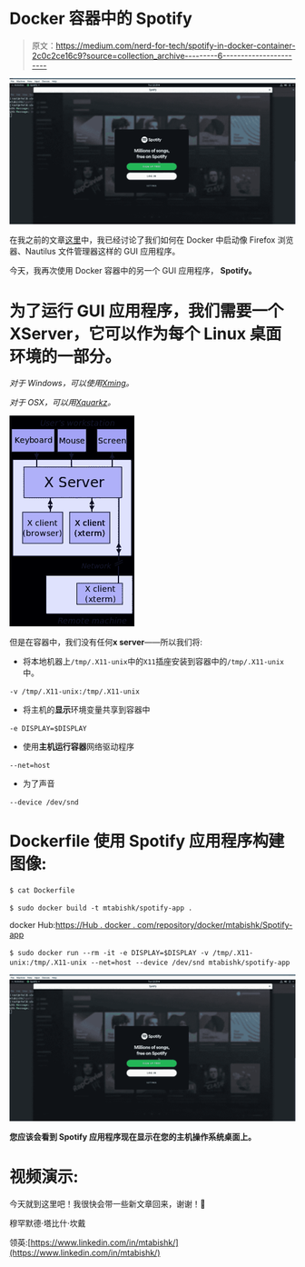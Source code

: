 # Docker 容器中的 Spotify

> 原文：<https://medium.com/nerd-for-tech/spotify-in-docker-container-2c0c2ce16c9?source=collection_archive---------6----------------------->

![](img/09d447b7e149c87032d2ee8ad78db69c.png)

在我之前的文章[这里](https://mtabishk999.medium.com/running-gui-applications-in-docker-firefox-nautilus-file-manager-5424694104ec)中，我已经讨论了我们如何在 Docker 中启动像 Firefox 浏览器、Nautilus 文件管理器这样的 GUI 应用程序。

今天，我再次使用 Docker 容器中的另一个 GUI 应用程序， **Spotify。**

# 为了运行 GUI 应用程序，我们需要一个 XServer，它可以作为每个 Linux 桌面环境的一部分。

*对于 Windows，可以使用*[*Xming*](https://sourceforge.net/projects/xming/)*。*

*对于 OSX，可以用*[*Xquarkz*](https://www.xquartz.org/)*。*

![](img/db9bf9076b5dbda8acd7904b8baefc31.png)

但是在容器中，我们没有任何**x server**——所以我们将:

*   将本地机器上`/tmp/.X11-unix`中的`X11`插座安装到容器中的`/tmp/.X11-unix`中。

`-v /tmp/.X11-unix:/tmp/.X11-unix`

*   将主机的**显示**环境变量共享到容器中

`-e DISPLAY=$DISPLAY`

*   使用**主机运行容器**网络驱动程序

`--net=host`

*   为了声音

`--device /dev/snd`

# Dockerfile 使用 Spotify 应用程序构建图像:

`$ cat Dockerfile`

`$ sudo docker build -t mtabishk/spotify-app .`

docker Hub:[https://Hub . docker . com/repository/docker/mtabishk/Spotify-app](https://hub.docker.com/repository/docker/mtabishk/spotify-app)

`$ sudo docker run --rm -it -e DISPLAY=$DISPLAY -v /tmp/.X11-unix:/tmp/.X11-unix --net=host --device /dev/snd mtabishk/spotify-app`

![](img/eaaf7334e90c19c0b634fcdd2f9fcd98.png)

**您应该会看到 Spotify 应用程序现在显示在您的主机操作系统桌面上。**

# 视频演示:

今天就到这里吧！我很快会带一些新文章回来，谢谢！🤗

穆罕默德·塔比什·坎戴

领英:[https://www.linkedin.com/in/mtabishk/](https://www.linkedin.com/in/mtabishk/)